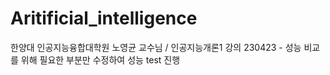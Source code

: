 # Aritificial_intelligence

한양대 인공지능융합대학원 노영균 교수님 / 인공지능개론1 강의
230423 - 성능 비교를 위해 필요한 부분만 수정하여 성능 test 진행
 
